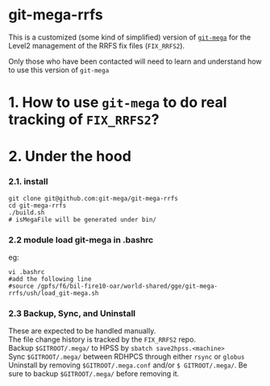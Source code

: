 # git-mega-rrfs
This is a customized (some kind of simplified) version of [`git-mega`](https://github.com/git-mega/git-mega) for the Level2 management of the RRFS fix files (`FIX_RRFS2`).

Only those who have been contacted will need to learn and understand how to use this version of `git-mega`

# 1. How to use `git-mega` to do real tracking of `FIX_RRFS2`?

# 2. Under the hood
### 2.1. install 
```
git clone git@github.com:git-mega/git-mega-rrfs
cd git-mega-rrfs
./build.sh
# isMegaFile will be generated under bin/
```

### 2.2 module load git-mega in .bashrc
eg:
```
vi .bashrc
#add the following line
#source /gpfs/f6/bil-fire10-oar/world-shared/gge/git-mega-rrfs/ush/load_git-mega.sh
```

### 2.3 Backup, Sync, and Uninstall
These are expected to be handled manually.  
The file change history is tracked by the `FIX_RRFS2` repo.  
Backup `$GITROOT/.mega/` to HPSS by `sbatch save2hpss.<machine>`  
Sync `$GITROOT/.mega/` between RDHPCS through either `rsync` or `globus`  
Uninstall by removing `$GITROOT/.mega.conf` and/or `$ GITROOT/.mega/`. Be sure to backup `$GITROOT/.mega/` before removing it.
